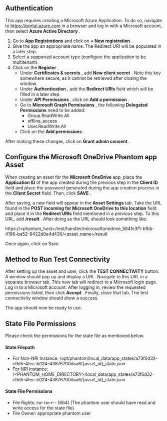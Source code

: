 [comment]: # " File: README.md"
[comment]: # "  Copyright (c) 2019-2024 Splunk Inc."
[comment]: # ""
[comment]: # "Licensed under the Apache License, Version 2.0 (the 'License');"
[comment]: # "you may not use this file except in compliance with the License."
[comment]: # "You may obtain a copy of the License at"
[comment]: # ""
[comment]: # "    http://www.apache.org/licenses/LICENSE-2.0"
[comment]: # ""
[comment]: # "Unless required by applicable law or agreed to in writing, software distributed under"
[comment]: # "the License is distributed on an 'AS IS' BASIS, WITHOUT WARRANTIES OR CONDITIONS OF ANY KIND,"
[comment]: # "either express or implied. See the License for the specific language governing permissions"
[comment]: # "and limitations under the License."
[comment]: # ""
## Authentication

This app requires creating a Microsoft Azure Application. To do so, navigate to
<https://portal.azure.com> in a browser and log in with a Microsoft account, then select **Azure
Active Directory** .

1.  Go to **App Registrations** and click on **+ New registration** .
2.  Give the app an appropriate name. The Redirect URI will be populated in a later step.
3.  Select a supported account type (configure the application to be multitenant).
4.  Click on the **Register** .
    -   Under **Certificates & secrets** , add **New client secret** . Note this key somewhere
        secure, as it cannot be retrieved after closing the window.
    -   Under **Authentication** , add the **Redirect URIs** field which will be filled in a later
        step.
    -   Under **API Permissions** , click on **Add a permission** .
    -   Go to **Microsoft Graph Permissions** , the following **Delegated Permissions** need to be
        added:
        -   Group.ReadWrite.All
        -   offline_access
        -   User.ReadWrite.All
    -   Click on the **Add permissions** .

After making these changes, click on **Grant admin consent** .

## Configure the Microsoft OneDrive Phantom app Asset

When creating an asset for the **Microsoft OneDrive** app, place the **Application ID** of the app
created during the previous step in the **Client ID** field and place the password generated during
the app creation process in the **Client Secret** field. Then, click **SAVE** .  
  
After saving, a new field will appear in the **Asset Settings** tab. Take the URL found in the
**POST incoming for Microsoft OneDrive to this location** field and place it in the **Redirect
URIs** field mentioned in a previous step. To this URL, add **/result** . After doing so the URL
should look something like:  
  

https://\<phantom_host>/rest/handler/microsoftonedrive_564fe3f1-b1bb-4196-ba52-9422d0e4d430/\<asset_name>/result

  
Once again, click on Save.

## Method to Run Test Connectivity

After setting up the asset and user, click the **TEST CONNECTIVITY** button. A window should pop up
and display a URL. Navigate to this URL in a separate browser tab. This new tab will redirect to a
Microsoft login page. Log in to a Microsoft account. After logging in, review the requested
permissions listed, then click **Accept** . Finally, close that tab. The test connectivity window
should show a success.  
  
The app should now be ready to use.

## State File Permissions

Please check the permissions for the state file as mentioned below.

#### State Filepath

-   For Non-NRI Instance:
    /opt/phantom/local_data/app_states/a73f6d32-c9d5-4fec-b024-43876700daa6/{asset_id}\_state.json
-   For NRI Instance:
    /\<PHANTOM_HOME_DIRECTORY>/local_data/app_states/a73f6d32-c9d5-4fec-b024-43876700daa6/{asset_id}\_state.json

#### State File Permissions

-   File Rights: rw-rw-r-- (664) (The phantom user should have read and write access for the state
    file)
-   File Owner: appropriate phantom user

